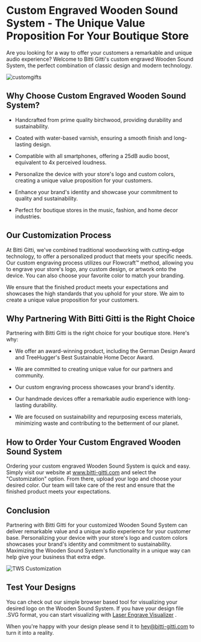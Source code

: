 # Custom Engraved Wooden Sound System - The Unique Value Proposition For Your Boutique Store

Are you looking for a way to offer your customers a remarkable and unique audio experience? Welcome to Bitti Gitti's custom engraved Wooden Sound System, the perfect combination of classic design and modern technology. 

![customgifts](https://uploads-ssl.webflow.com/577fb500e970a606264913c7/5ff214f69f2331274db4d563_Lazer-wide.jpg)

## Why Choose Custom Engraved Wooden Sound System?

* Handcrafted from prime quality birchwood, providing durability and sustainability.

* Coated with water-based varnish, ensuring a smooth finish and long-lasting design.

* Compatible with all smartphones, offering a 25dB audio boost, equivalent to 4x perceived loudness.

* Personalize the device with your store's logo and custom colors, creating a unique value proposition for your customers.

* Enhance your brand's identity and showcase your commitment to quality and sustainability.

* Perfect for boutique stores in the music, fashion, and home decor industries.

## Our Customization Process

At Bitti Gitti, we've combined traditional woodworking with cutting-edge technology, to offer a personalized product that meets your specific needs. Our custom engraving process utilizes our Flowcraft™ method, allowing you to engrave your store's logo, any custom design, or artwork onto the device. You can also choose your favorite color to match your branding. 

We ensure that the finished product meets your expectations and showcases the high standards that you uphold for your store. We aim to create a unique value proposition for your customers.

## Why Partnering With Bitti Gitti is the Right Choice

Partnering with Bitti Gitti is the right choice for your boutique store. Here's why:

* We offer an award-winning product, including the German Design Award and TreeHugger's Best Sustainable Home Decor Award.

* We are committed to creating unique value for our partners and community.

* Our custom engraving process showcases your brand's identity.

* Our handmade devices offer a remarkable audio experience with long-lasting durability.

* We are focused on sustainability and repurposing excess materials, minimizing waste and contributing to the betterment of our planet.

## How to Order Your Custom Engraved Wooden Sound System

Ordering your custom engraved Wooden Sound System is quick and easy. Simply visit our website at www.bitti-gitti.com and select the "Customization" option. From there, upload your logo and choose your desired color. Our team will take care of the rest and ensure that the finished product meets your expectations.

## Conclusion

Partnering with Bitti Gitti for your customized Wooden Sound System can deliver remarkable value and a unique audio experience for your customer base. Personalizing your device with your store's logo and custom colors showcases your brand's identity and commitment to sustainability. Maximizing the Wooden Sound System's functionality in a unique way can help give your business that extra edge.


![TWS Customization](https://tws-customization.bitti-gitti.com/tws-image.jpg)

## Test Your Designs

You can check out our simple browser based tool for visualizing your desired logo on the Wooden Sound System. If you have your design file .SVG format, you can start visualizing with [Laser Engrave Visualizer](https://tws-customization.bitti-gitti.com/) . 

When you're happy with your design please send it to [hey@bitti-gitti.com](mailto:hey@bitti-gitti.com) to turn it into a reality.

